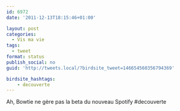 ```yaml
---
id: 6972
date: '2011-12-13T18:15:46+01:00'

layout: post
categories:
  - Vis ma vie
tags:
  - tweet
format: status
publish_social: no
guid: 'http://tweets.local/?birdsite_tweet=146654560356794369'

birdsite_hashtags:
    - decouverte
---
```


Ah, Bowtie ne gère pas la beta du nouveau Spotify #decouverte